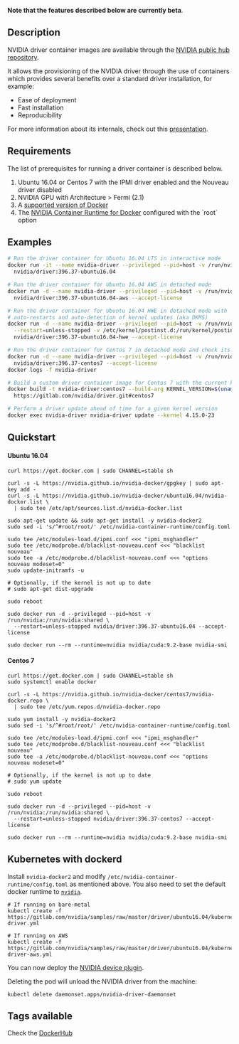**Note that the features described below are currently beta**.

## Description

NVIDIA driver container images are available through the [NVIDIA public hub repository](https://hub.docker.com/r/nvidia/driver).

It allows the provisioning of the NVIDIA driver through the use of containers which provides several benefits over a standard driver installation, for example:
- Ease of deployment
- Fast installation
- Reproducibility

For more information about its internals, check out this [presentation](https://docs.google.com/presentation/d/1NY4X2K6BMaByfnF9rMEcNq6hS3NtmOKGTfihZ44zfrw/edit?usp=sharing).

## Requirements

The list of prerequisites for running a driver container is described below.  

1. Ubuntu 16.04 or Centos 7 with the IPMI driver enabled and the Nouveau driver disabled
1. NVIDIA GPU with Architecture > Fermi (2.1)
1. A [supported version of Docker](https://github.com/NVIDIA/nvidia-docker/wiki/Frequently-Asked-Questions#which-docker-packages-are-supported) 
1. The [NVIDIA Container Runtime for Docker](https://github.com/NVIDIA/nvidia-docker/wiki/Installation-(version-2.0)) configured with the `root` option

## Examples

```sh
# Run the driver container for Ubuntu 16.04 LTS in interactive mode
docker run -it --name nvidia-driver --privileged --pid=host -v /run/nvidia:/run/nvidia:shared \
  nvidia/driver:396.37-ubuntu16.04

# Run the driver container for Ubuntu 16.04 AWS in detached mode
docker run -d --name nvidia-driver --privileged --pid=host -v /run/nvidia:/run/nvidia:shared \
  nvidia/driver:396.37-ubuntu16.04-aws --accept-license

# Run the driver container for Ubuntu 16.04 HWE in detached mode with
# auto-restarts and auto-detection of kernel updates (aka DKMS)
docker run -d --name nvidia-driver --privileged --pid=host -v /run/nvidia:/run/nvidia:shared \
  --restart=unless-stopped -v /etc/kernel/postinst.d:/run/kernel/postinst.d \
  nvidia/driver:396.37-ubuntu16.04-hwe --accept-license

# Run the driver container for Centos 7 in detached mode and check its logs 
docker run -d --name nvidia-driver --privileged --pid=host -v /run/nvidia:/run/nvidia:shared \
  nvidia/driver:396.37-centos7 --accept-license
docker logs -f nvidia-driver

# Build a custom driver container image for Centos 7 with the current kernel
docker build -t nvidia-driver:centos7 --build-arg KERNEL_VERSION=$(uname -r) \
  https://gitlab.com/nvidia/driver.git#centos7

# Perform a driver update ahead of time for a given kernel version
docker exec nvidia-driver nvidia-driver update --kernel 4.15.0-23
```

## Quickstart

#### Ubuntu 16.04

```
curl https://get.docker.com | sudo CHANNEL=stable sh

curl -s -L https://nvidia.github.io/nvidia-docker/gpgkey | sudo apt-key add -
curl -s -L https://nvidia.github.io/nvidia-docker/ubuntu16.04/nvidia-docker.list \
  | sudo tee /etc/apt/sources.list.d/nvidia-docker.list

sudo apt-get update && sudo apt-get install -y nvidia-docker2
sudo sed -i 's/^#root/root/' /etc/nvidia-container-runtime/config.toml

sudo tee /etc/modules-load.d/ipmi.conf <<< "ipmi_msghandler"
sudo tee /etc/modprobe.d/blacklist-nouveau.conf <<< "blacklist nouveau"
sudo tee -a /etc/modprobe.d/blacklist-nouveau.conf <<< "options nouveau modeset=0"
sudo update-initramfs -u

# Optionally, if the kernel is not up to date
# sudo apt-get dist-upgrade

sudo reboot

sudo docker run -d --privileged --pid=host -v /run/nvidia:/run/nvidia:shared \
  --restart=unless-stopped nvidia/driver:396.37-ubuntu16.04 --accept-license

sudo docker run --rm --runtime=nvidia nvidia/cuda:9.2-base nvidia-smi
```

#### Centos 7
```
curl https://get.docker.com | sudo CHANNEL=stable sh
sudo systemctl enable docker

curl -s -L https://nvidia.github.io/nvidia-docker/centos7/nvidia-docker.repo \
  | sudo tee /etc/yum.repos.d/nvidia-docker.repo

sudo yum install -y nvidia-docker2
sudo sed -i 's/^#root/root/' /etc/nvidia-container-runtime/config.toml

sudo tee /etc/modules-load.d/ipmi.conf <<< "ipmi_msghandler"
sudo tee /etc/modprobe.d/blacklist-nouveau.conf <<< "blacklist nouveau"
sudo tee -a /etc/modprobe.d/blacklist-nouveau.conf <<< "options nouveau modeset=0"

# Optionally, if the kernel is not up to date
# sudo yum update

sudo reboot

sudo docker run -d --privileged --pid=host -v /run/nvidia:/run/nvidia:shared \
  --restart=unless-stopped nvidia/driver:396.37-centos7 --accept-license

sudo docker run --rm --runtime=nvidia nvidia/cuda:9.2-base nvidia-smi
```

## Kubernetes with dockerd
Install `nvidia-docker2` and modify `/etc/nvidia-container-runtime/config.toml` as mentioned above.
You also need to set the default docker runtime to [`nvidia`](https://github.com/nvidia/nvidia-container-runtime#docker-engine-setup).
```
# If running on bare-metal
kubectl create -f https://gitlab.com/nvidia/samples/raw/master/driver/ubuntu16.04/kubernetes/nvidia-driver.yml

# If running on AWS
kubectl create -f https://gitlab.com/nvidia/samples/raw/master/driver/ubuntu16.04/kubernetes/nvidia-driver-aws.yml
```
You can now deploy the [NVIDIA device plugin](https://github.com/NVIDIA/k8s-device-plugin).

Deleting the pod will unload the NVIDIA driver from the machine:
```
kubectl delete daemonset.apps/nvidia-driver-daemonset
```

## Tags available
Check the [DockerHub](https://hub.docker.com/r/nvidia/driver/)